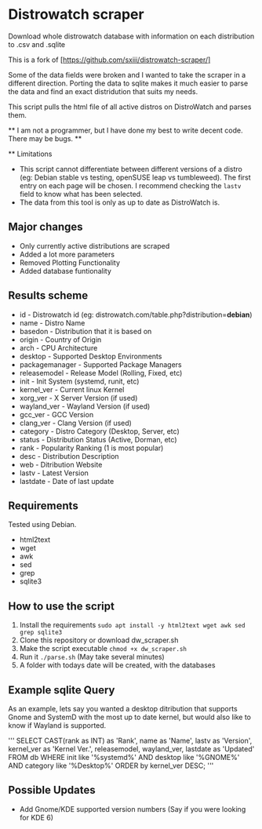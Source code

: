 # Distrowatch scraper
Download whole distrowatch database with information on each distribution to .csv and .sqlite

This is a fork of [https://github.com/sxiii/distrowatch-scraper/]

Some of the data fields were broken and I wanted to take the scraper in a different direction.
Porting the data to sqlite makes it much easier to parse the data and find an exact distridution that suits my needs.

This script pulls the html file of all active distros on DistroWatch and parses them.

** I am not a programmer, but I have done my best to write decent code. There may be bugs. **

** Limitations
* This script cannot differentiate between different versions of a distro (eg: Debian stable vs testing, openSUSE leap vs tumbleweed). The first entry on each page will be chosen. I recommend checking the `lastv` field to know what has been selected.
* The data from this tool is only as up to date as DistroWatch is.

## Major changes
* Only currently active distributions are scraped
* Added a lot more parameters
* Removed Plotting Functionality
* Added database funtionality

## Results scheme
* id - Distrowatch id (eg: distrowatch.com/table.php?distribution=__debian__)
* name - Distro Name
* basedon - Distribution that it is based on
* origin - Country of Origin
* arch - CPU Architecture
* desktop - Supported Desktop Environments
* packagemanager - Supported Package Managers
* releasemodel - Release Model (Rolling, Fixed, etc)
* init - Init System (systemd, runit, etc)
* kernel_ver - Current linux Kernel
* xorg_ver - X Server Version (if used)
* wayland_ver - Wayland Version (if used)
* gcc_ver - GCC Version
* clang_ver - Clang Version (if used)
* category - Distro Category (Desktop, Server, etc)
* status - Distribution Status (Active, Dorman, etc)
* rank - Popularity Ranking (1 is most popular)
* desc - Distribution Description
* web - Ditribution Website
* lastv - Latest Version
* lastdate - Date of last update

## Requirements
Tested using Debian.
* html2text
* wget
* awk
* sed
* grep
* sqlite3

## How to use the script
1. Install the requirements
   ```sudo apt install -y html2text wget awk sed grep sqlite3```
2. Clone this repository or download dw_scraper.sh
3. Make the script executable ```chmod +x dw_scraper.sh```
4. Run it ```./parse.sh``` (May take several minutes)
5. A folder with todays date will be created, with the databases

## Example sqlite Query

As an example, lets say you wanted a desktop ditribution that supports Gnome and SystemD with the most up to date kernel, but would also like to know if Wayland is supported.

'''
SELECT 
	CAST(rank as INT) as 'Rank',
	name as 'Name', 
	lastv as 'Version',
	kernel_ver as 'Kernel Ver.',
	releasemodel,
	wayland_ver,
	lastdate as 'Updated'
FROM db
WHERE init like '%systemd%'
AND desktop like '%GNOME%'
AND category like '%Desktop%'
ORDER by kernel_ver DESC;
'''

## Possible Updates
* Add Gnome/KDE supported version numbers (Say if you were looking for KDE 6)
